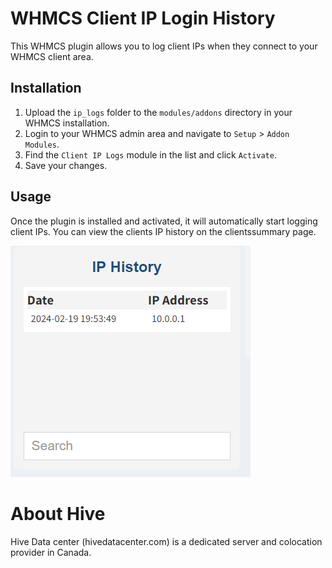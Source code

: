 # WHMCS Client IP Login History
This WHMCS plugin allows you to log client IPs when they connect to your WHMCS client area.

## Installation
1. Upload the `ip_logs` folder to the `modules/addons` directory in your WHMCS installation.
2. Login to your WHMCS admin area and navigate to `Setup` > `Addon Modules`.
3. Find the `Client IP Logs` module in the list and click `Activate`.
5. Save your changes.
## Usage
Once the plugin is installed and activated, it will automatically start logging client IPs. You can view the clients IP history on the clientssummary page.

![screenshot](https://github.com/hivedc/whmcs_ip_logs/blob/main/ip-history.png?raw=true)

# About Hive
Hive Data center (hivedatacenter.com) is a dedicated server and colocation provider in Canada.
